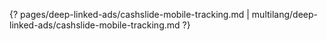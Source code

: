 {? pages/deep-linked-ads/cashslide-mobile-tracking.md | multilang/deep-linked-ads/cashslide-mobile-tracking.md ?}
